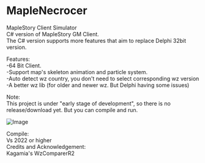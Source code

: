 # MapleNecrocer
MapleStory Client Simulator  
C# version of MapleStory GM Client.  
The C# version supports more features that aim to replace Delphi 32bit version.  

Features:  
-64 Bit Client.  
-Support map's skeleton animation and particle system.  
-Auto detect wz country, you don't need to select corresponding wz version   
-A better wz lib (for older and newer wz. But Delphi having some issues)   

Note:  
This project is under "early stage of development", so there is no release/download yet. But you can compile and run.  

![Image](https://github.com/Elem8100/MapleNecrocer/blob/master/MapleNecrocer/1.gif)

Compile:  
Vs 2022 or higher  
Credits and Acknowledgement:  
Kagamia's WzComparerR2  

